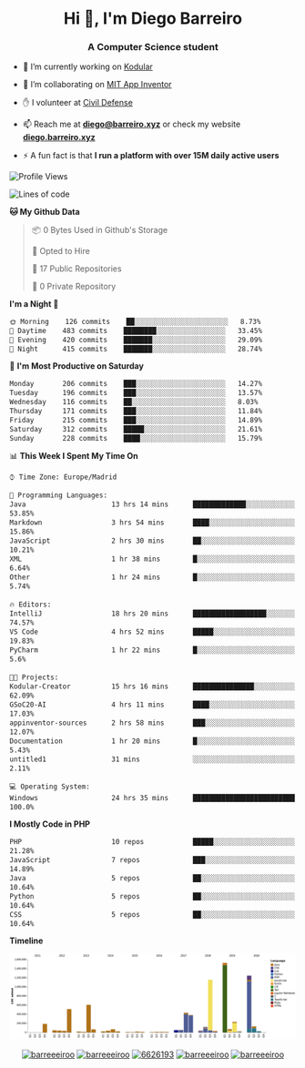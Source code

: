 <h1 align="center">Hi 👋, I'm Diego Barreiro</h1>
<h3 align="center">A Computer Science student</h3>

- 🔭 I’m currently working on [Kodular](https://www.kodular.io)

- 👯 I’m collaborating on [MIT App Inventor](https://github.com/mit-cml/appinventor-sources)

- ✋ I volunteer at [Civil Defense](https://proteccioncivil.sdc.gal)

- 📫 Reach me at **diego@barreiro.xyz** or check my website **[diego.barreiro.xyz](https://diego.barreiro.xyz)**

- ⚡ A fun fact is that **I run a platform with over 15M daily active users**

<!--START_SECTION:waka-->
![Profile Views](http://img.shields.io/badge/Profile%20Views-59-blue)

![Lines of code](https://img.shields.io/badge/From%20Hello%20World%20I%27ve%20Written-18.0%20million%20lines%20of%20code-blue)

**🐱 My Github Data** 

> 📦 0 Bytes Used in Github's Storage 
 > 
> 💼 Opted to Hire
 > 
> 📜 17 Public Repositories
 > 
> 🔑 0 Private Repository 
 > 
**I'm a Night 🦉** 

```text
🌞 Morning    126 commits    ██░░░░░░░░░░░░░░░░░░░░░░░   8.73% 
🌆 Daytime    483 commits    ████████░░░░░░░░░░░░░░░░░   33.45% 
🌃 Evening    420 commits    ███████░░░░░░░░░░░░░░░░░░   29.09% 
🌙 Night      415 commits    ███████░░░░░░░░░░░░░░░░░░   28.74%

```
📅 **I'm Most Productive on Saturday** 

```text
Monday       206 commits    ███░░░░░░░░░░░░░░░░░░░░░░   14.27% 
Tuesday      196 commits    ███░░░░░░░░░░░░░░░░░░░░░░   13.57% 
Wednesday    116 commits    ██░░░░░░░░░░░░░░░░░░░░░░░   8.03% 
Thursday     171 commits    ███░░░░░░░░░░░░░░░░░░░░░░   11.84% 
Friday       215 commits    ███░░░░░░░░░░░░░░░░░░░░░░   14.89% 
Saturday     312 commits    █████░░░░░░░░░░░░░░░░░░░░   21.61% 
Sunday       228 commits    ████░░░░░░░░░░░░░░░░░░░░░   15.79%

```


📊 **This Week I Spent My Time On** 

```text
⌚︎ Time Zone: Europe/Madrid

💬 Programming Languages: 
Java                     13 hrs 14 mins      █████████████░░░░░░░░░░░░   53.85% 
Markdown                 3 hrs 54 mins       ████░░░░░░░░░░░░░░░░░░░░░   15.86% 
JavaScript               2 hrs 30 mins       ██░░░░░░░░░░░░░░░░░░░░░░░   10.21% 
XML                      1 hr 38 mins        █░░░░░░░░░░░░░░░░░░░░░░░░   6.64% 
Other                    1 hr 24 mins        █░░░░░░░░░░░░░░░░░░░░░░░░   5.74%

🔥 Editors: 
IntelliJ                 18 hrs 20 mins      ██████████████████░░░░░░░   74.57% 
VS Code                  4 hrs 52 mins       █████░░░░░░░░░░░░░░░░░░░░   19.83% 
PyCharm                  1 hr 22 mins        █░░░░░░░░░░░░░░░░░░░░░░░░   5.6%

🐱‍💻 Projects: 
Kodular-Creator          15 hrs 16 mins      ███████████████░░░░░░░░░░   62.09% 
GSoC20-AI                4 hrs 11 mins       ████░░░░░░░░░░░░░░░░░░░░░   17.03% 
appinventor-sources      2 hrs 58 mins       ███░░░░░░░░░░░░░░░░░░░░░░   12.07% 
Documentation            1 hr 20 mins        █░░░░░░░░░░░░░░░░░░░░░░░░   5.43% 
untitled1                31 mins             ░░░░░░░░░░░░░░░░░░░░░░░░░   2.11%

💻 Operating System: 
Windows                  24 hrs 35 mins      █████████████████████████   100.0%

```

**I Mostly Code in PHP** 

```text
PHP                      10 repos            █████░░░░░░░░░░░░░░░░░░░░   21.28% 
JavaScript               7 repos             ███░░░░░░░░░░░░░░░░░░░░░░   14.89% 
Java                     5 repos             ██░░░░░░░░░░░░░░░░░░░░░░░   10.64% 
Python                   5 repos             ██░░░░░░░░░░░░░░░░░░░░░░░   10.64% 
CSS                      5 repos             ██░░░░░░░░░░░░░░░░░░░░░░░   10.64%

```


**Timeline**

![Chart not found](https://github.com/barreeeiroo/barreeeiroo/blob/master/charts/bar_graph.png) 


<!--END_SECTION:waka-->

<p align="center">
<a href="https://twitter.com/barreeeiroo" target="blank"><img align="center" src="https://cdn.jsdelivr.net/npm/simple-icons@3.0.1/icons/twitter.svg" alt="barreeeiroo" height="20" width="20" /></a>
<a href="https://linkedin.com/in/barreeeiroo" target="blank"><img align="center" src="https://cdn.jsdelivr.net/npm/simple-icons@3.0.1/icons/linkedin.svg" alt="barreeeiroo" height="20" width="20" /></a>
<a href="https://stackoverflow.com/users/6626193" target="blank"><img align="center" src="https://cdn.jsdelivr.net/npm/simple-icons@3.0.1/icons/stackoverflow.svg" alt="6626193" height="20" width="20" /></a>
<a href="https://fb.com/barreeeiroo" target="blank"><img align="center" src="https://cdn.jsdelivr.net/npm/simple-icons@3.0.1/icons/facebook.svg" alt="barreeeiroo" height="20" width="20" /></a>
<a href="https://instagram.com/barreeeiroo" target="blank"><img align="center" src="https://cdn.jsdelivr.net/npm/simple-icons@3.0.1/icons/instagram.svg" alt="barreeeiroo" height="20" width="20" /></a>
</p>
